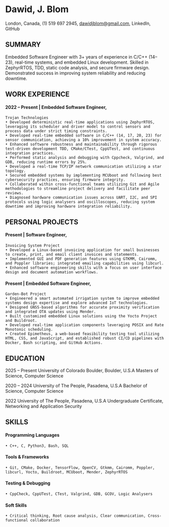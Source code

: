 # Dawid, J. Blom

London, Canada, (1) 519 697 2945, dawidjblom@gmail.com, LinkedIn, GitHub

## SUMMARY
Embedded Software Engineer with 3+ years of experience in C/C++ (14–23), real-time systems, and embedded Linux development. Skilled in ZephyrRTOS, TDD, static code analysis, and secure firmware design. Demonstrated success in improving system reliability and reducing downtime.

## WORK EXPERIENCE
#### 2022 – Present | Embedded Software Engineer, 
	Trojan Technologies
    • Developed deterministic real-time applications using ZephyrRTOS, leveraging its scheduler and driver model to control sensors and process data under strict timing constraints.
    • Developed real-time embedded software in C/C++ (14, 17, 20, 23) for sensor communication, achieving a 10% improvement in system accuracy.
    • Enhanced software robustness and maintainability through rigorous test-driven development TDD, CMake/CTest, CppUTest, and continuous integration practices.
    • Performed static analysis and debugging with Cppcheck, Valgrind, and GDB, reducing runtime errors by 25%.
    • Developed a real-time TCP/IP network communication utilizing a star topology.
    • Secured embedded systems by implementing MCUboot and following best cybersecurity practices, ensuring firmware integrity.
    • Collaborated within cross-functional teams utilizing Git and Agile methodologies to streamline project delivery and facilitate peer reviews.
    • Diagnosed hardware communication issues across UART, I2C, and SPI protocols using logic analysers and oscilloscopes, reducing system downtime and improving hardware integration reliability.

## PERSONAL PROJECTS
#### Present | Software Engineer, 
	Invoicing System Project
    • Developed a Linux-based invoicing application for small businesses to create, print, and email client invoices and statements.
    • Implemented GUI and PDF generation features using GTKMM, Cairomm, and Poppler libraries; integrated emailing capabilities using libcurl.
    • Enhanced software engineering skills with a focus on user interface design and document automation workflows.

#### Present | Embedded Software Engineer, 
	Garden-Bot Project
    • Engineered a smart automated irrigation system to improve embedded systems design expertise and explore advanced IoT technologies.
    • Designed GNSS-based algorithms for accurate proximity verification and integrated OTA updates using Mender.
    • Built customized embedded Linux solutions using the Yocto Project and Buildroot.
    • Developed real-time application components leveraging POSIX and Rate Monotonic scheduling.
    • Created Epimetheus, a web-based feasibility testing tool utilizing HTML, CSS, and JavaScript, and established robust CI/CD pipelines with Docker, Bash scripting, and GitHub Actions.

## EDUCATION
2025 – Present 	University of Colorado Boulder, 		                  Boulder, U.S.A
	Masters of Science, Computer Science	

2020 – 2024 	University of The People, 				     Pasadena, U.S.A
	Bachelor of Science, Computer Science	

2022 	University of The People, 				     Pasadena, U.S.A
	Undergraduate Certificate, Networking and 
	Application Security

## SKILLS	
#### Programming Languages
    • C++, C, Python3, Bash, SQL
#### Tools & Frameworks
    • Git, CMake, Docker, TensorFlow, OpenCV, Gtkmm, Cairomm, Poppler, libcurl, Yocto, Buildroot, MCUboot, Mender, ZephyrRTOS
#### Testing & Debugging
    • CppCheck, CppUTest, CTest, Valgrind, GDB, GCOV, Logic Analysers
#### Soft Skills
    • Critical thinking, Root cause analysis, Clear communication, Cross-functional collaboration

<!---
DJBlom/DJBlom is a ✨ special ✨ repository because its `README.md` (this file) appears on your GitHub profile.
You can click the Preview link to take a look at your changes.
--->
